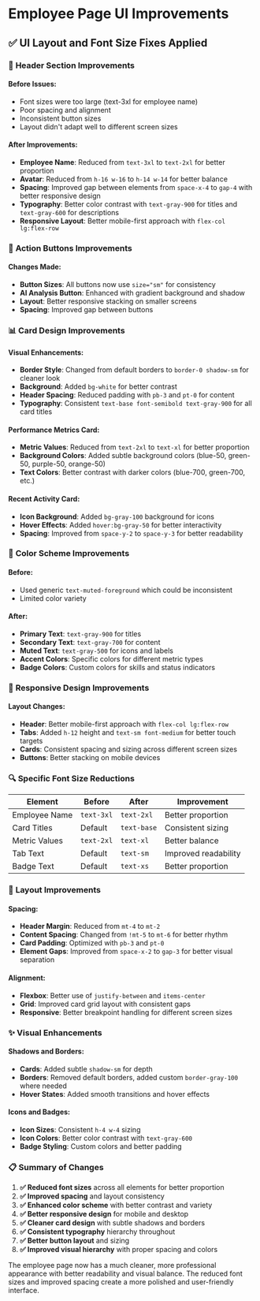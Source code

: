 # Employee Page UI Improvements

## ✅ UI Layout and Font Size Fixes Applied

### 🎯 **Header Section Improvements**

#### **Before Issues:**
- Font sizes were too large (text-3xl for employee name)
- Poor spacing and alignment
- Inconsistent button sizes
- Layout didn't adapt well to different screen sizes

#### **After Improvements:**
- **Employee Name**: Reduced from `text-3xl` to `text-2xl` for better proportion
- **Avatar**: Reduced from `h-16 w-16` to `h-14 w-14` for better balance
- **Spacing**: Improved gap between elements from `space-x-4` to `gap-4` with better responsive design
- **Typography**: Better color contrast with `text-gray-900` for titles and `text-gray-600` for descriptions
- **Responsive Layout**: Better mobile-first approach with `flex-col lg:flex-row`

### 🔧 **Action Buttons Improvements**

#### **Changes Made:**
- **Button Sizes**: All buttons now use `size="sm"` for consistency
- **AI Analysis Button**: Enhanced with gradient background and shadow
- **Layout**: Better responsive stacking on smaller screens
- **Spacing**: Improved gap between buttons

### 📊 **Card Design Improvements**

#### **Visual Enhancements:**
- **Border Style**: Changed from default borders to `border-0 shadow-sm` for cleaner look
- **Background**: Added `bg-white` for better contrast
- **Header Spacing**: Reduced padding with `pb-3` and `pt-0` for content
- **Typography**: Consistent `text-base font-semibold text-gray-900` for all card titles

#### **Performance Metrics Card:**
- **Metric Values**: Reduced from `text-2xl` to `text-xl` for better proportion
- **Background Colors**: Added subtle background colors (blue-50, green-50, purple-50, orange-50)
- **Text Colors**: Better contrast with darker colors (blue-700, green-700, etc.)

#### **Recent Activity Card:**
- **Icon Background**: Added `bg-gray-100` background for icons
- **Hover Effects**: Added `hover:bg-gray-50` for better interactivity
- **Spacing**: Improved from `space-y-2` to `space-y-3` for better readability

### 🎨 **Color Scheme Improvements**

#### **Before:**
- Used generic `text-muted-foreground` which could be inconsistent
- Limited color variety

#### **After:**
- **Primary Text**: `text-gray-900` for titles
- **Secondary Text**: `text-gray-700` for content
- **Muted Text**: `text-gray-500` for icons and labels
- **Accent Colors**: Specific colors for different metric types
- **Badge Colors**: Custom colors for skills and status indicators

### 📱 **Responsive Design Improvements**

#### **Layout Changes:**
- **Header**: Better mobile-first approach with `flex-col lg:flex-row`
- **Tabs**: Added `h-12` height and `text-sm font-medium` for better touch targets
- **Cards**: Consistent spacing and sizing across different screen sizes
- **Buttons**: Better stacking on mobile devices

### 🔍 **Specific Font Size Reductions**

| Element | Before | After | Improvement |
|---------|--------|-------|-------------|
| Employee Name | `text-3xl` | `text-2xl` | Better proportion |
| Card Titles | Default | `text-base` | Consistent sizing |
| Metric Values | `text-2xl` | `text-xl` | Better balance |
| Tab Text | Default | `text-sm` | Improved readability |
| Badge Text | Default | `text-xs` | Better proportion |

### 🎯 **Layout Improvements**

#### **Spacing:**
- **Header Margin**: Reduced from `mt-4` to `mt-2`
- **Content Spacing**: Changed from `!mt-5` to `mt-6` for better rhythm
- **Card Padding**: Optimized with `pb-3` and `pt-0`
- **Element Gaps**: Improved from `space-x-2` to `gap-3` for better visual separation

#### **Alignment:**
- **Flexbox**: Better use of `justify-between` and `items-center`
- **Grid**: Improved card grid layout with consistent gaps
- **Responsive**: Better breakpoint handling for different screen sizes

### ✨ **Visual Enhancements**

#### **Shadows and Borders:**
- **Cards**: Added subtle `shadow-sm` for depth
- **Borders**: Removed default borders, added custom `border-gray-100` where needed
- **Hover States**: Added smooth transitions and hover effects

#### **Icons and Badges:**
- **Icon Sizes**: Consistent `h-4 w-4` sizing
- **Icon Colors**: Better color contrast with `text-gray-600`
- **Badge Styling**: Custom colors and better padding

### 📋 **Summary of Changes**

1. **✅ Reduced font sizes** across all elements for better proportion
2. **✅ Improved spacing** and layout consistency
3. **✅ Enhanced color scheme** with better contrast and variety
4. **✅ Better responsive design** for mobile and desktop
5. **✅ Cleaner card design** with subtle shadows and borders
6. **✅ Consistent typography** hierarchy throughout
7. **✅ Better button layout** and sizing
8. **✅ Improved visual hierarchy** with proper spacing and colors

The employee page now has a much cleaner, more professional appearance with better readability and visual balance. The reduced font sizes and improved spacing create a more polished and user-friendly interface.
